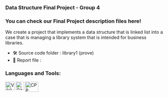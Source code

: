 ### Data Structure Final Project - Group 4

### You can check our Final Project description files here!

We create a project that implements a data structure that is linked list into a case that is managing a library system that is intended for business libraries.

- 🛠 Source code folder : library1 (prove)
- 📃 Report file : 


### Languages and Tools:

<img align="left" alt="VSC" width="30px" height="27px" src="https://upload.wikimedia.org/wikipedia/commons/thumb/9/9a/Visual_Studio_Code_1.35_icon.svg/2048px-Visual_Studio_Code_1.35_icon.svg.png" />
<img align="left" alt="GitHub" width="26px" 
src="https://github.githubassets.com/images/modules/logos_page/GitHub-Mark.png" />
<img align="left" alt="CPP" width="42px" height="32px"
src= "https://download.logo.wine/logo/C%2B%2B/C%2B%2B-Logo.wine.png" />
